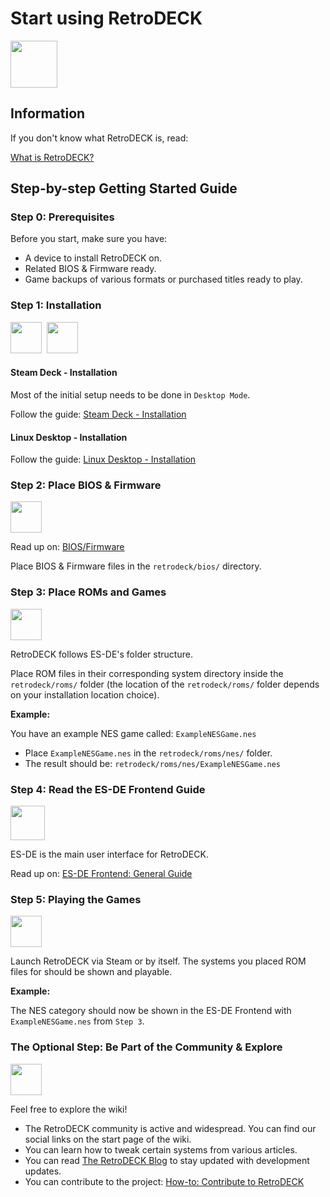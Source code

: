 # Start using RetroDECK

<img src="../../wiki_icons/retrodeck/rd_icon_circle_512x512.png" width="75">

## Information

If you don't know what RetroDECK is, read:

[What is RetroDECK?](../wiki_about/what-is-retrodeck.md)

## Step-by-step Getting Started Guide

### Step 0: Prerequisites

Before you start, make sure you have:

- A device to install RetroDECK on.
- Related BIOS & Firmware ready.
- Game backups of various formats or purchased titles ready to play.

### Step 1: Installation

<img src="../../wiki_images/logos/steam-deck-logo.png" width="50"> ️ <img src="../../wiki_images/logos/linux-tux-logo.svg" width="50">

#### Steam Deck - Installation

Most of the initial setup needs to be done in `Desktop Mode`.

Follow the guide: [Steam Deck - Installation](../wiki_devices/steamdeck/steamdeck-start.md)

#### Linux Desktop - Installation

Follow the guide: [Linux Desktop - Installation](../wiki_devices/linux_desktop/linux-install.md)

### Step 2: Place BIOS & Firmware

<img src="../../wiki_icons/pixelitos/cpu.png" width="50">

Read up on: [BIOS/Firmware](../wiki_management/bios-firmware.md)

Place BIOS & Firmware files in the `retrodeck/bios/` directory.

### Step 3: Place ROMs and Games

<img src="../../wiki_icons/pixelitos/folder-blue-games.png" width="50">

RetroDECK follows ES-DE's folder structure.

Place ROM files in their corresponding system directory inside the `retrodeck/roms/` folder (the location of the `retrodeck/roms/` folder depends on your installation location choice).

**Example:**

You have an example NES game called: `ExampleNESGame.nes`

- Place `ExampleNESGame.nes` in the `retrodeck/roms/nes/` folder.
- The result should be: `retrodeck/roms/nes/ExampleNESGame.nes`

### Step 4: Read the ES-DE Frontend Guide

<img src="../../wiki_images/logos/es-de-logo.png" width="55">

ES-DE is the main user interface for RetroDECK.

Read up on: [ES-DE Frontend: General Guide](../wiki_system_guides/es-de/esde-guide.md)

### Step 5: Playing the Games

<img src="../../wiki_icons/pixelitos/retrodeck.png" width="50">

Launch RetroDECK via Steam or by itself. The systems you placed ROM files for should be shown and playable.

**Example:**

The NES category should now be shown in the ES-DE Frontend with `ExampleNESGame.nes` from `Step 3`.

### The Optional Step: Be Part of the Community & Explore

<img src="../../wiki_icons/pixelitos/distributor-logo-knoppix.png" width="50">

Feel free to explore the wiki!

- The RetroDECK community is active and widespread. You can find our social links on the start page of the wiki. 
- You can learn how to tweak certain systems from various articles.
- You can read [The RetroDECK Blog](../../blog/) to stay updated with development updates.
- You can contribute to the project: [How-to: Contribute to RetroDECK](../wiki_community/contibute-rd.md)

